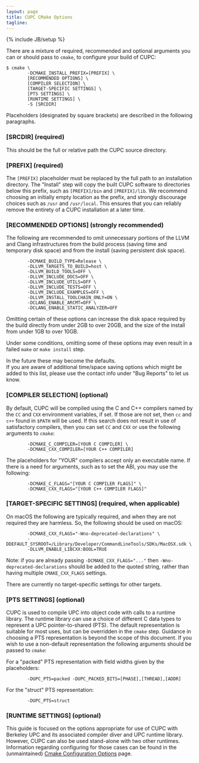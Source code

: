 ```yaml
---
layout: page
title: CUPC CMake Options
tagline: 
---
```

{% include JB/setup %}

There are a mixture of required, recommended and optional arguments you can or
should pass to `cmake`, to configure your build of CUPC:

```
$ cmake \
        -DCMAKE_INSTALL_PREFIX=[PREFIX] \
        [RECOMMENDED OPTIONS] \
        [COMPILER SELECTION] \
        [TARGET-SPECIFIC SETTINGS] \
        [PTS SETTINGS] \
        [RUNTIME SETTINGS] \
        -S [SRCDIR]
```

Placeholders (designated by square brackets) are described in the following
paragraphs.

### [SRCDIR] (required)

This should be the full or relative path the CUPC source directory.

### [PREFIX] (required)

The `[PREFIX]` placeholder must be replaced by the full path to an installation
directory.  The "Install" step will copy the built CUPC software to directories
below this prefix, such as `[PREFIX]/bin` and `[PREFIX]/lib`.  We recommend
choosing an initially empty location as the prefix, and strongly discourage
choices such as `/usr` and `/usr/local`.  This ensures that you can reliably
remove the entirety of a CUPC installation at a later time.

### [RECOMMENDED OPTIONS] (strongly recommended)

The following are recommended to omit unnecessary portions of the LLVM and Clang
infrastructures from the build process (saving time and temporary disk space)
and from the install (saving persistent disk space).

```
        -DCMAKE_BUILD_TYPE=Release \
        -DLLVM_TARGETS_TO_BUILD=host \
        -DLLVM_BUILD_TOOLS=OFF \
        -DLLVM_INCLUDE_DOCS=OFF \
        -DLLVM_INCLUDE_UTILS=OFF \
        -DLLVM_INCLUDE_TESTS=OFF \
        -DLLVM_INCLUDE_EXAMPLES=OFF \
        -DLLVM_INSTALL_TOOLCHAIN_ONLY=ON \
        -DCLANG_ENABLE_ARCMT=OFF \
        -DCLANG_ENABLE_STATIC_ANALYZER=OFF
```

Omitting certain of these options can increase the disk space required by the
build directly from under 2GB to over 20GB, and the size of the install from
under 1GB to over 10GB.

Under some conditions, omitting some of these options may even result in a
failed `make` or `make install` step.

In the future these may become the defaults.  
If you are aware of additional time/space saving options which might be added to
this list, please use the contact info under "Bug Reports" to let us know.

### [COMPILER SELECTION] (optional)

By default, CUPC will be compiled using the C and C++ compilers named by the
`CC` and `CXX` environment variables, if set.  If those are not set, then `cc`
and `c++` found in `$PATH` will be used.  If this search does not result in use
of satisfactory compilers, then you can set `CC` and `CXX` or use the following
arguments to `cmake`:

```
        -DCMAKE_C_COMPILER=[YOUR C COMPILER] \
        -DCMAKE_CXX_COMPILER=[YOUR C++ COMPILER]
```

The placeholders for "YOUR" compilers accept only an executable name.  If there
is a need for arguments, such as to set the ABI, you may use the following:

```
        -DCMAKE_C_FLAGS="[YOUR C COMPILER FLAGS]" \
        -DCMAKE_CXX_FLAGS="[YOUR C++ COMPILER FLAGS]"
```

### [TARGET-SPECIFIC SETTINGS] (required, when applicable)

On macOS the following are typically required, and when they are not required
they are harmless.  So, the following should be used on macOS:

```
        -DCMAKE_CXX_FLAGS="-Wno-deprecated-declarations" \
        -DDEFAULT_SYSROOT=/Library/Developer/CommandLineTools/SDKs/MacOSX.sdk \
        -DLLVM_ENABLE_LIBCXX:BOOL=TRUE
```

Note: if you are already passing `-DCMAKE_CXX_FLAGS="..."` then
`-Wno-deprecated-declarations` should be added to the quoted string, rather
than having multiple `CMAKE_CXX_FLAGS` settings.

There are currently no target-specific settings for other targets.

### [PTS SETTINGS] (optional)

CUPC is used to compile UPC into object code with calls to a runtime library.
The runtime library can use a choice of different C data types to represent a
UPC pointer-to-shared (PTS).  The default representation is suitable for most
uses, but can be overridden in the `cmake` step.  Guidance in choosing a PTS
representation is beyond the scope of this document.  If you wish to use a
non-default representation the following arguments should be passed to `cmake`:

For a "packed" PTS representation with field widths given by the placeholders:

```
        -DUPC_PTS=packed -DUPC_PACKED_BITS=[PHASE],[THREAD],[ADDR]
```

For the "struct" PTS representation:

```
        -DUPC_PTS=struct
```

### [RUNTIME SETTINGS] (optional)

This guide is focused on the options appropriate for use of CUPC with Berkeley
UPC and its associated compiler diver and UPC runtime library.  However, CUPC
can also be used stand-alone with two other runtimes.  Information regarding
configuring for those cases can be found in the (unmaintained)
[Cmake Configuration Options](./config-options.html) page.
